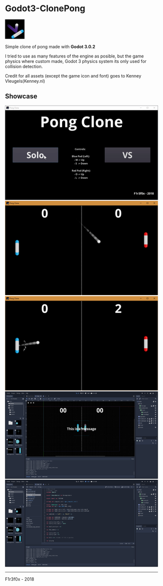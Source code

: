 # Godot3-ClonePong
![logo](/icon.png)

Simple clone of pong made with <b>Godot 3.0.2</b>

I tried to use as many features of the engine as posible, but the game physics where custom made, Godot 3 physics system its only used for collision detection.

Credit for all assets (except the game icon and font) goes to Kenney Vleugels(Kenney.nl)

## Showcase
![Game_1](/showcase/video.gif)
![Game_2](/showcase/game.png)
![Game_3](/showcase/game2.png)
![Game_1](/showcase/editor1.png)
![Game_1](/showcase/editor2.png)

<hr>

F1r3f0x - 2018
